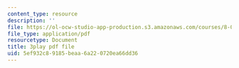 ```yaml
---
content_type: resource
description: ''
file: https://ol-ocw-studio-app-production.s3.amazonaws.com/courses/8-06-quantum-physics-iii-spring-2018/5ef932c89185beaa6a220720ea66dd36_qk6l3z5ab0o.pdf
file_type: application/pdf
resourcetype: Document
title: 3play pdf file
uid: 5ef932c8-9185-beaa-6a22-0720ea66dd36
---
```

